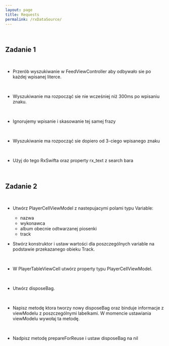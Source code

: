 ```yaml
---
layout: page
title: Requests
permalink: /rxDataSource/
---
```


<br>

Zadanie 1
------------

<br>

* Przerób wyszukiwanie w FeedViewController aby odbywało sie po każdej wpisanej literce.
 <br> 

*  Wyszukiwanie ma rozpocząć sie nie wcześniej niż 300ms po wpisaniu znaku. 
 <br>
 
*  Ignorujemy wpisanie i skasowanie tej samej frazy
 <br>
 
* Wyszukiwanie ma rozpocząć sie dopiero od 3-ciego wpisanego znaku
 <br>
 
*  Użyj do tego RxSwifta oraz property rx_text z search bara



<br>

Zadanie 2
-----------

<br>

* Utwórz PlayerCellViewModel z nastepujacymi polami typu Variable: <br>

	* nazwa
	* wykonawca
	* album obecnie odtwarzanej piosenki
	* track 



* Stwórz konstruktor i ustaw wartości dla poszczególnych variable na podstawie przekazanego obieku Track. 
<br>

* W PlayerTableViewCell utwórz property typu PlayerCellViewModel. 
<br>

* Utwórz disposeBag. 
<br>

* Napisz metodę ktora tworzy nowy disposeBag oraz binduje informacje z viewModelu z poszczególnymi labelkami. W momencie ustawiania viewModelu wywołaj ta metodę. 
<br>

* Nadpisz metodę prepareForReuse i ustaw disposeBag na nil